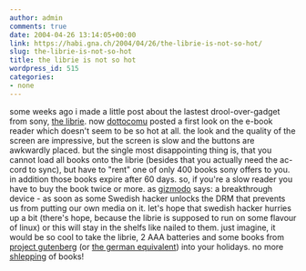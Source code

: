 ```yaml
---
author: admin
comments: true
date: 2004-04-26 13:14:05+00:00
link: https://habi.gna.ch/2004/04/26/the-librie-is-not-so-hot/
slug: the-librie-is-not-so-hot
title: the librie is not so hot
wordpress_id: 515
categories:
- none
---
```


some weeks ago i made a little post about the lastest drool-over-gadget from sony, [the librie](https://habi.gna.ch/blog/archives/000280.html). now [dottocomu](http://www.dottocomu.com/b/archives/002571.html) posted a first look on the e-book reader which doesn't seem to be so hot at all.
the look and the quality of the screen are impressive, but the screen is slow and the buttons are awkwardly placed. but the single most disappointing thing is, that you cannot load all books onto the librie (besides that you actually need the ac-cord to sync), but have to "rent" one of only 400 books sony offers to you. in addition those books expire after 60 days. so, if you're a slow reader you have to buy the book twice or more.
as [gizmodo](http://www.gizmodo.com/archives/first-user-review-of-the-sony-librie-ebook-reader-015517.php) says: a breakthrough device - as soon as some Swedish hacker unlocks the DRM that prevents us from putting our own media on it.
let's hope that swedish hacker hurries up a bit (there's hope, because the librie is supposed to run on some flavour of linux) or this will stay in the shelfs like nailed to them.
just imagine, it would be so cool to take the librie, 2 AAA batteries and some books from [project gutenberg](http://www.gutenberg.org/) (or [the german equivalent](http://gutenberg.spiegel.de/)) into your holidays. no more [shlepping](http://dictionary.reference.com/search?q=shlepping) of books!
